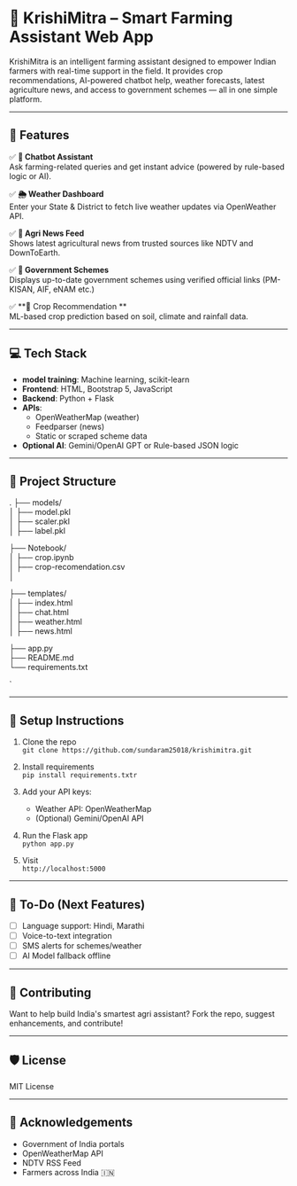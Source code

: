 # 🌾 KrishiMitra – Smart Farming Assistant Web App

KrishiMitra is an intelligent farming assistant designed to empower Indian farmers with real-time support in the field. It provides crop recommendations, AI-powered chatbot help, weather forecasts, latest agriculture news, and access to government schemes — all in one simple platform.

---

## 🚀 Features

✅ **💬 Chatbot Assistant**  
Ask farming-related queries and get instant advice (powered by rule-based logic or AI).

✅ **🌦️ Weather Dashboard**  
Enter your State & District to fetch live weather updates via OpenWeather API.

✅ **📰 Agri News Feed**  
Shows latest agricultural news from trusted sources like NDTV and DownToEarth.

✅ **📢 Government Schemes**  
Displays up-to-date government schemes using verified official links (PM-KISAN, AIF, eNAM etc.)

✅ **🌱 Crop Recommendation **  
 ML-based crop prediction based on soil, climate and rainfall data.

---

## 💻 Tech Stack

- **model training**: Machine learning, scikit-learn
- **Frontend**: HTML, Bootstrap 5, JavaScript
- **Backend**: Python + Flask
- **APIs**:
  - OpenWeatherMap (weather)
  - Feedparser (news)
  - Static or scraped scheme data
- **Optional AI**: Gemini/OpenAI GPT or Rule-based JSON logic

---

## 📂 Project Structure

.
├── models/                  
│   ├── model.pkl             
│   ├── scaler.pkl            
│   ├── label.pkl            

├── Notebook/                  
│   ├── crop.ipynb            
│   ├── crop-recomendation.csv            
│    

├── templates/                  
│   ├── index.html              
│   ├── chat.html             
│   ├── weather.html            
│   ├── news.html                            

├── app.py       
├── README.md                    
└── requirements.txt  

`


---

## 🔧 Setup Instructions

1. Clone the repo  
   `git clone https://github.com/sundaram25018/krishimitra.git`

2. Install requirements  
   `pip install requirements.txtr`

3. Add your API keys:
   - Weather API: OpenWeatherMap
   - (Optional) Gemini/OpenAI API

4. Run the Flask app  
   `python app.py`

5. Visit  
   `http://localhost:5000`

---

## 📌 To-Do (Next Features)

- [ ] Language support: Hindi, Marathi
- [ ] Voice-to-text integration
- [ ] SMS alerts for schemes/weather
- [ ] AI Model fallback offline

---

## 🤝 Contributing

Want to help build India's smartest agri assistant? Fork the repo, suggest enhancements, and contribute!

---

## 🛡 License

MIT License

---

## 🙏 Acknowledgements

- Government of India portals
- OpenWeatherMap API
- NDTV RSS Feed
- Farmers across India 🇮🇳


